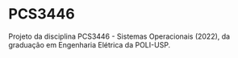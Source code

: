 # PCS3446
Projeto da disciplina PCS3446 - Sistemas Operacionais (2022), da graduação em Engenharia Elétrica da POLI-USP.
